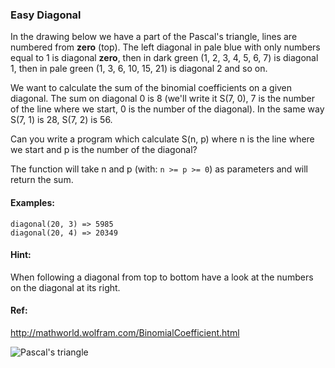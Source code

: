 ### Easy Diagonal

In the drawing below we have a part of the Pascal's triangle, lines are numbered from **zero** (top).
The left diagonal in pale blue with only numbers equal to 1 is diagonal **zero**, then in dark green 
(1, 2, 3, 4, 5, 6, 7) is diagonal 1, then in pale green (1, 3, 6, 10, 15, 21) is
diagonal 2 and so on.

We want to calculate the sum of the binomial coefficients on a given diagonal.
The sum on diagonal 0 is 8 (we'll write it S(7, 0), 7 is the number of the line where we start, 
0 is the number of the diagonal). In the same way S(7, 1) is 28, S(7, 2) is 56.

Can you write a program which calculate S(n, p) where n is the line where we start and p 
is the number of the diagonal?

The function will take n and p (with: `n >= p >= 0`) as parameters and will return the sum.

#### Examples:
```
diagonal(20, 3) => 5985
diagonal(20, 4) => 20349
```
#### Hint:
When following a diagonal from top to bottom have a look at the numbers on the diagonal at its right.

#### Ref:
http://mathworld.wolfram.com/BinomialCoefficient.html

![Pascal's triangle](http://i.imgur.com/eUGaNvIm.jpg)
